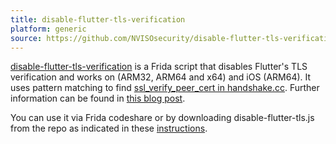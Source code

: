 ```yaml
---
title: disable-flutter-tls-verification
platform: generic
source: https://github.com/NVISOsecurity/disable-flutter-tls-verification
---
```


[disable-flutter-tls-verification](https://github.com/NVISOsecurity/disable-flutter-tls-verification) is a Frida script that disables Flutter's TLS verification and works on (ARM32, ARM64 and x64) and iOS (ARM64). It uses pattern matching to find [ssl_verify_peer_cert in handshake.cc](https://github.com/google/boringssl/blob/master/ssl/handshake.cc#L323). Further information can be found in [this blog post](https://blog.nviso.eu/2022/08/18/intercept-flutter-traffic-on-ios-and-android-http-https-dio-pinning/).

You can use it via Frida codeshare or by downloading disable-flutter-tls.js from the repo as indicated in these [instructions](https://github.com/NVISOsecurity/disable-flutter-tls-verification).
